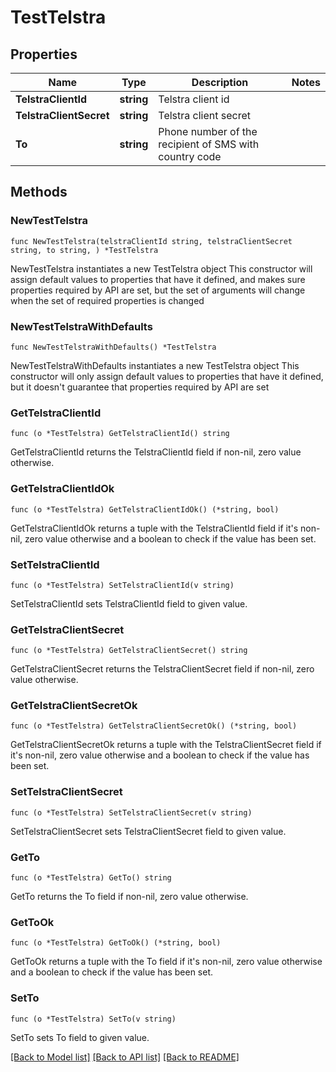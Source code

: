 # TestTelstra

## Properties

Name | Type | Description | Notes
------------ | ------------- | ------------- | -------------
**TelstraClientId** | **string** | Telstra client id | 
**TelstraClientSecret** | **string** | Telstra client secret | 
**To** | **string** | Phone number of the recipient of SMS with country code | 

## Methods

### NewTestTelstra

`func NewTestTelstra(telstraClientId string, telstraClientSecret string, to string, ) *TestTelstra`

NewTestTelstra instantiates a new TestTelstra object
This constructor will assign default values to properties that have it defined,
and makes sure properties required by API are set, but the set of arguments
will change when the set of required properties is changed

### NewTestTelstraWithDefaults

`func NewTestTelstraWithDefaults() *TestTelstra`

NewTestTelstraWithDefaults instantiates a new TestTelstra object
This constructor will only assign default values to properties that have it defined,
but it doesn't guarantee that properties required by API are set

### GetTelstraClientId

`func (o *TestTelstra) GetTelstraClientId() string`

GetTelstraClientId returns the TelstraClientId field if non-nil, zero value otherwise.

### GetTelstraClientIdOk

`func (o *TestTelstra) GetTelstraClientIdOk() (*string, bool)`

GetTelstraClientIdOk returns a tuple with the TelstraClientId field if it's non-nil, zero value otherwise
and a boolean to check if the value has been set.

### SetTelstraClientId

`func (o *TestTelstra) SetTelstraClientId(v string)`

SetTelstraClientId sets TelstraClientId field to given value.


### GetTelstraClientSecret

`func (o *TestTelstra) GetTelstraClientSecret() string`

GetTelstraClientSecret returns the TelstraClientSecret field if non-nil, zero value otherwise.

### GetTelstraClientSecretOk

`func (o *TestTelstra) GetTelstraClientSecretOk() (*string, bool)`

GetTelstraClientSecretOk returns a tuple with the TelstraClientSecret field if it's non-nil, zero value otherwise
and a boolean to check if the value has been set.

### SetTelstraClientSecret

`func (o *TestTelstra) SetTelstraClientSecret(v string)`

SetTelstraClientSecret sets TelstraClientSecret field to given value.


### GetTo

`func (o *TestTelstra) GetTo() string`

GetTo returns the To field if non-nil, zero value otherwise.

### GetToOk

`func (o *TestTelstra) GetToOk() (*string, bool)`

GetToOk returns a tuple with the To field if it's non-nil, zero value otherwise
and a boolean to check if the value has been set.

### SetTo

`func (o *TestTelstra) SetTo(v string)`

SetTo sets To field to given value.



[[Back to Model list]](../README.md#documentation-for-models) [[Back to API list]](../README.md#documentation-for-api-endpoints) [[Back to README]](../README.md)


